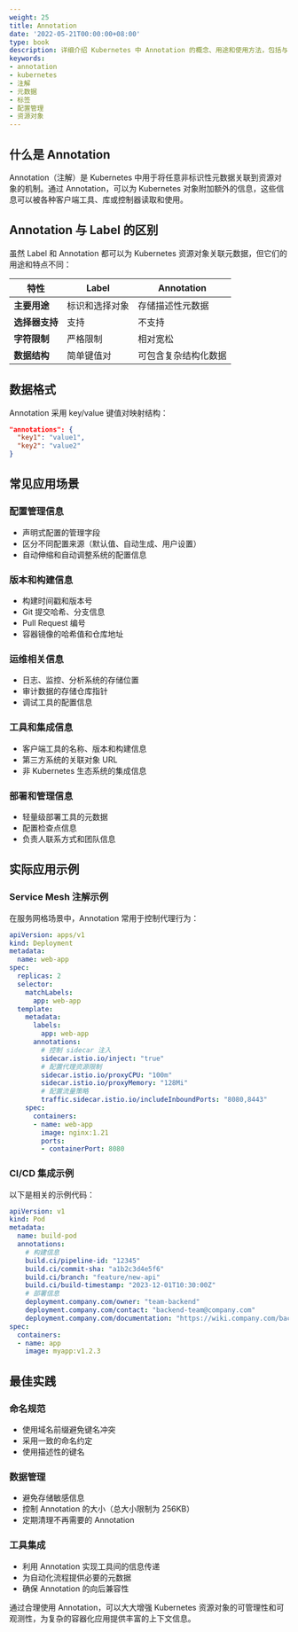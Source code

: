 ```yaml
---
weight: 25
title: Annotation
date: '2022-05-21T00:00:00+08:00'
type: book
description: 详细介绍 Kubernetes 中 Annotation 的概念、用途和使用方法，包括与 Label 的区别、常见应用场景和实际示例。
keywords:
- annotation
- kubernetes
- 注解
- 元数据
- 标签
- 配置管理
- 资源对象
---
```


## 什么是 Annotation

Annotation（注解）是 Kubernetes 中用于将任意非标识性元数据关联到资源对象的机制。通过 Annotation，可以为 Kubernetes 对象附加额外的信息，这些信息可以被各种客户端工具、库或控制器读取和使用。

## Annotation 与 Label 的区别

虽然 Label 和 Annotation 都可以为 Kubernetes 资源对象关联元数据，但它们的用途和特点不同：

| 特性 | Label | Annotation |
|------|--------|------------|
| **主要用途** | 标识和选择对象 | 存储描述性元数据 |
| **选择器支持** | 支持 | 不支持 |
| **字符限制** | 严格限制 | 相对宽松 |
| **数据结构** | 简单键值对 | 可包含复杂结构化数据 |

## 数据格式

Annotation 采用 key/value 键值对映射结构：

```json
"annotations": {
  "key1": "value1",
  "key2": "value2"
}
```

## 常见应用场景

### 配置管理信息

- 声明式配置的管理字段
- 区分不同配置来源（默认值、自动生成、用户设置）
- 自动伸缩和自动调整系统的配置信息

### 版本和构建信息

- 构建时间戳和版本号
- Git 提交哈希、分支信息
- Pull Request 编号
- 容器镜像的哈希值和仓库地址

### 运维相关信息

- 日志、监控、分析系统的存储位置
- 审计数据的存储仓库指针
- 调试工具的配置信息

### 工具和集成信息

- 客户端工具的名称、版本和构建信息
- 第三方系统的关联对象 URL
- 非 Kubernetes 生态系统的集成信息

### 部署和管理信息

- 轻量级部署工具的元数据
- 配置检查点信息
- 负责人联系方式和团队信息

## 实际应用示例

### Service Mesh 注解示例

在服务网格场景中，Annotation 常用于控制代理行为：

```yaml
apiVersion: apps/v1
kind: Deployment
metadata:
  name: web-app
spec:
  replicas: 2
  selector:
    matchLabels:
      app: web-app
  template:
    metadata:
      labels:
        app: web-app
      annotations:
        # 控制 sidecar 注入
        sidecar.istio.io/inject: "true"
        # 配置代理资源限制
        sidecar.istio.io/proxyCPU: "100m"
        sidecar.istio.io/proxyMemory: "128Mi"
        # 配置流量策略
        traffic.sidecar.istio.io/includeInboundPorts: "8080,8443"
    spec:
      containers:
      - name: web-app
        image: nginx:1.21
        ports:
        - containerPort: 8080
```

### CI/CD 集成示例

以下是相关的示例代码：

```yaml
apiVersion: v1
kind: Pod
metadata:
  name: build-pod
  annotations:
    # 构建信息
    build.ci/pipeline-id: "12345"
    build.ci/commit-sha: "a1b2c3d4e5f6"
    build.ci/branch: "feature/new-api"
    build.ci/build-timestamp: "2023-12-01T10:30:00Z"
    # 部署信息
    deployment.company.com/owner: "team-backend"
    deployment.company.com/contact: "backend-team@company.com"
    deployment.company.com/documentation: "https://wiki.company.com/backend-api"
spec:
  containers:
  - name: app
    image: myapp:v1.2.3
```

## 最佳实践

### 命名规范

- 使用域名前缀避免键名冲突
- 采用一致的命名约定
- 使用描述性的键名

### 数据管理

- 避免存储敏感信息
- 控制 Annotation 的大小（总大小限制为 256KB）
- 定期清理不再需要的 Annotation

### 工具集成

- 利用 Annotation 实现工具间的信息传递
- 为自动化流程提供必要的元数据
- 确保 Annotation 的向后兼容性

通过合理使用 Annotation，可以大大增强 Kubernetes 资源对象的可管理性和可观测性，为复杂的容器化应用提供丰富的上下文信息。
